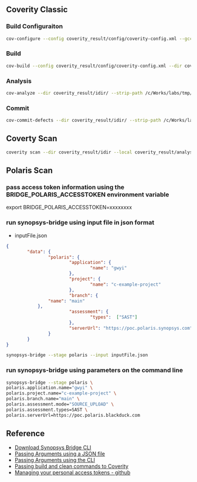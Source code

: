 
## Coverity Classic

### Build Configuraiton
```sh
cov-configure --config coverity_result/config/coverity-config.xml --gcc
```

### Build 
```sh
cov-build --config coverity_result/config/coverity-config.xml --dir coverity_result/idir make
```

### Analysis
```sh
cov-analyze --dir coverity_result/idir/ --strip-path /c/Works/labs/tmp/c-example-project
```

### Commit
```sh
cov-commit-defects --dir coverity_result/idir/ --strip-path /c/Works/labs/tmp/c-example-project
```



## Coverty Scan
```sh
coverity scan --dir coverity_result/idir --local coverity_result/analysis
```


## Polaris Scan
### pass access token information using the BRIDGE_POLARIS_ACCESSTOKEN environment variable
export BRIDGE_POLARIS_ACCESSTOKEN=xxxxxxxx

### run synopsys-bridge using input file in json format

- inputFile.json
```json
{
        "data": {
                "polaris": {
                        "application": {
                                "name": "gwyi"
                        },
                        "project": {
                                "name": "c-example-project"
                        },
                        "branch": {
                "name": "main"
            },
                        "assessment": {
                                "types":  ["SAST"]
                        },
                        "serverUrl": "https://poc.polaris.synopsys.com"
                }
        }
}

```
```sh
synopsys-bridge --stage polaris --input inputFile.json
```


### run synopsys-bridge using parameters on the command line
```sh
synopsys-bridge --stage polaris \
polaris.application.name="gwyi" \
polaris.project.name="c-example-project" \
polaris.branch.name="main" \
polaris.assessment.mode="SOURCE_UPLOAD" \
polaris.assessment.types=SAST \
polaris.serverUrl=https://poc.polaris.blackduck.com
```


## Reference
- [Download Synopsys Bridge CLI](https://documentation.blackduck.com/bundle/bridge/page/documentation/c_download.html)
- [Passing Arguments using a JSON file](https://documentation.blackduck.com/bundle/bridge/page/documentation/c_run-commands-using-a-json-file.html)
- [Passing Arguments using the CLI](https://documentation.blackduck.com/bundle/bridge/page/documentation/c_run-commands-using-the-cli.html)
- [Passing build and clean commands to Coverity](https://documentation.blackduck.com/bundle/bridge/page/documentation/c_config_tools_using_bridge.html#c_config_tools_using_bridge__build_and_clean)
- [Managing your personal access tokens - github](https://docs.github.com/en/authentication/keeping-your-account-and-data-secure/managing-your-personal-access-tokens#creating-a-fine-grained-personal-access-token)
